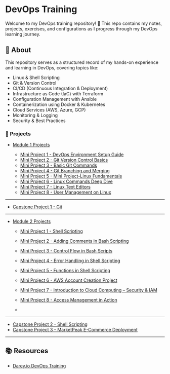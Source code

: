 # DevOps Training

Welcome to my DevOps training repository! 🚀 This repo contains my notes, projects, exercises, and configurations as I progress through my DevOps learning journey.

## 📌 About

This repository serves as a structured record of my hands-on experience and learning in DevOps, covering topics like:

- Linux & Shell Scripting
- Git & Version Control
- CI/CD (Continuous Integration & Deployment)
- Infrastructure as Code (IaC) with Terraform
- Configuration Management with Ansible
- Containerization using Docker & Kubernetes
- Cloud Services (AWS, Azure, GCP)
- Monitoring & Logging
- Security & Best Practices

### 🚀 Projects

- [Module 1 Projects](Module-1/)

  - [Mini Project 1 - DevOps Environment Setup Guide](Module-1/mini-project-1/README.md)
  - [Mini Project 2 - Git Version Control Basics](Module-1/mini-project-2/README.md)
  - [Mini Project 3 - Basic Git Commands](Module-1/mini-project-3/README.md)
  - [Mini Project 4 - Git Branching and Merging](Module-1/mini-project-4/README.md)
  - [Mini Project 5 - Mini Project-Linux Fundamentals](Module-1/mini-project-5/README.md)
  - [Mini Project 6 - Linux Commands Deep Dive](Module-1/mini-project-6/README.md)
  - [Mini Project 7 - Linux Text Editors](Module-1/mini-project-7/README.md)
  - [Mini Project 8 - User Management on Linux](Module-1/mini-project-8/README.md)

---

- [Capstone Project 1 - Git](Module-1/capstone-project-1/README.md)

---

- [Module 2 Projects](Module-2/)

  - [Mini Project 1 - Shell Scripting](Module-2/mini-project-1/README.md)
  - [Mini Project 2 - Adding Comments in Bash Scripting](Module-2/mini-project-2/README.md)
  - [Mini Project 3 - Control Flow in Bash Scripts](Module-2/mini-project-3/README.md)
  - [Mini Project 4 - Error Handling in Shell Scripting](Module-2/mini-project-4/README.md)
  - [Mini Project 5 - Functions in Shell Scripting](Module-2/mini-project-5/README.md)
  - [Mini Project 6 - AWS Account Creation Project](Module-2/mini-project-6/README.md)
  - [Mini Project 7 - Introduction to Cloud Computing – Security & IAM](Module-2/mini-project-7/README.md)
  - [Mini Project 8 - Access Management in Action](Module-2/mini-project-8/README.md)

  -

---

- [Capstone Project 2 - Shell Scripting](Module-2/capstone-project-2/README.md)
- [Capstone Project 3 - MarketPeak E-Commerce Deployment](Module-2/capstone-project-3/README.md)

---

## 📚 Resources

- [Darey.io DevOps Training](https://3mtt.academy.darey.io/)
